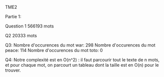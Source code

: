 TME2

Partie 1:

Question 1
566193 mots

Q2
20333 mots

Q3:
Nombre d'occurences du mot war: 298
Nombre d'occurences du mot peace: 114
Nombre d'occurences du mot toto: 0

Q4:
Notre complexité est en O(n^2) : il faut parcourir tout le texte de n mots, et pour chaque mot, on parcourt un tableau dont la taille est en O(n) pour le trouver.
